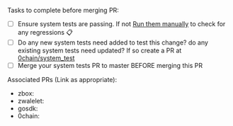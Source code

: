 Tasks to complete before merging PR:
- [ ]  Ensure system tests are passing. If not [Run them manually](https://github.com/0chain/blobber/actions/workflows/system_tests.yml) to check for any regressions :clipboard:
- [ ]  Do any new system tests need added to test this change? do any existing system tests need updated? If so create a PR at [0chain/system_test](https://github.com/0chain/system_test)
- [ ]  Merge your system tests PR to master BEFORE merging this PR

Associated PRs (Link as appropriate):
- zbox:
- zwalelet:
- gosdk:
- 0chain: